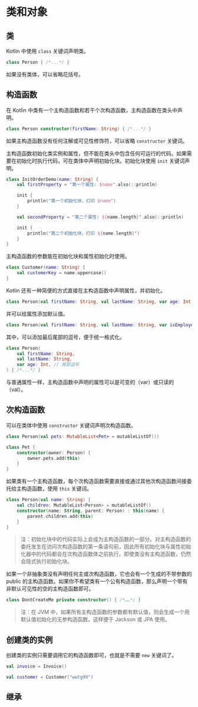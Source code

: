 # 类和对象

## 类

Kotlin 中使用 `class` 关键词声明类。

```kotlin
class Person { /*...*/ }
```

如果没有类体，可以省略花括号。

## 构造函数

在 Kotlin 中类有一个主构造函数和若干个次构造函数，主构造函数在类头中声明。

```kotlin
class Person constructor(firstName: String) { /*...*/ }
```

如果主构造函数没有任何注解或可见性修饰符，可以省略 `constructor` 关键词。

主构造函数初始化类实例和属性，但不能在类头中包含任何可运行的代码。如果需要在初始化时执行代码，可在类体中声明初始化块。初始化块使用 `init` 关键词声明。

```kotlin
class InitOrderDemo(name: String) {
    val firstProperty = "第一个属性: $name".also(::println)

    init {
        println("第一个初始化块，打印 $name")
    }

    val secondProperty = "第二个属性: ${name.length}".also(::println)

    init {
        println("第二个初始化块，打印 ${name.length}")
    }
}
```

主构造函数的参数能在初始化块和属性初始化时使用。

```kotlin
class Customer(name: String) {
    val customerKey = name.uppercase()
}
```

Kotlin 还有一种简便的方式直接在主构造函数中声明属性，并初始化。

```kotlin
class Person(val firstName: String, val lastName: String, var age: Int)
```

并可以给属性添加默认值。

```kotlin
class Person(val firstName: String, val lastName: String, var isEmployed: Boolean = true)
```

其中，可以添加最后尾部的逗号，便于统一格式化。

```kotlin
class Person(
    val firstName: String,
    val lastName: String,
    var age: Int, // 尾部逗号
) { /*...*/ }
```

与普通属性一样，主构造函数中声明的属性可以是可变的（var）或只读的（val）。

## 次构造函数

可以在类体中使用 `constructor` 关键词声明次构造函数。

```kotlin
class Person(val pets: MutableList<Pet> = mutableListOf())

class Pet {
    constructor(owner: Person) {
        owner.pets.add(this)
    }
}
```

如果类有一个主构造函数，每个次构造函数需要直接或通过其他次构造函数间接委托给主构造函数，使用 `this` 关键词。

```kotlin
class Person(val name: String) {
    val children: MutableList<Person> = mutableListOf()
    constructor(name: String, parent: Person) : this(name) {
        parent.children.add(this)
    }
}
```

> 注：初始化块中的代码实际上会成为主构造函数的一部分。对主构造函数的委托发生在访问次构造函数的第一条语句前，因此所有初始化块与属性初始化器中的代码都会在次构造函数体之前执行。即使类没有主构造函数，仍然会隐式执行初始化块。

如果一个非抽象类没有声明任何主或次构造函数，它也会有一个生成的不带参数的 public 的主构造函数。如果你不希望类有一个公有构造函数，那么声明一个带有非默认可见性的空的主构造函数即可。

```kotlin
class DontCreateMe private constructor() { /*……*/ }
```

> 注：在 JVM 中，如果所有主构造函数的参数都有默认值，则会生成一个用默认值初始化的无参构造函数。这样便于 Jackson 或 JPA 使用。

## 创建类的实例

创建类的实例只需要调用它的构造函数即可，也就是不需要 `new` 关键词了。

```kotlin
val invoice = Invoice()

val customer = Customer("wwtg99")
```

## 继承
